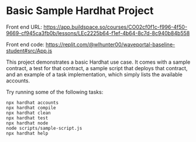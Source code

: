 # Basic Sample Hardhat Project

Front end URL: https://app.buildspace.so/courses/CO02cf0f1c-f996-4f50-9669-cf945ca3fb0b/lessons/LEc2225b64-f1ef-4b64-8c7d-8c940b84b558

Front end code: https://replit.com/@wlhunter00/waveportal-baseline-student#src/App.js

This project demonstrates a basic Hardhat use case. It comes with a sample contract, a test for that contract, a sample script that deploys that contract, and an example of a task implementation, which simply lists the available accounts.

Try running some of the following tasks:

```shell
npx hardhat accounts
npx hardhat compile
npx hardhat clean
npx hardhat test
npx hardhat node
node scripts/sample-script.js
npx hardhat help
```
